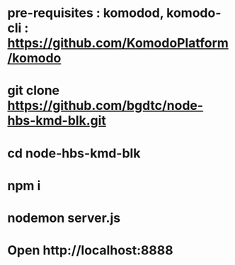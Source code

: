 # pre-requisites : komodod, komodo-cli : https://github.com/KomodoPlatform/komodo 

# git clone https://github.com/bgdtc/node-hbs-kmd-blk.git
# cd node-hbs-kmd-blk
# npm i
# nodemon server.js
# Open http://localhost:8888 

